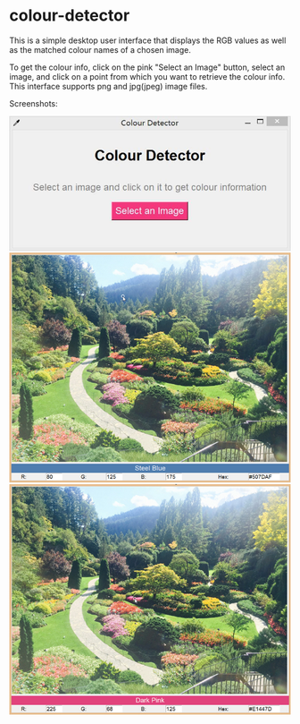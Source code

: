 # colour-detector
This is a simple desktop user interface that displays the RGB values as well as the matched colour names of a chosen image.<br/>

To get the colour info, click on the pink "Select an Image" button, select an image, and click on a point from which you want to retrieve the colour info.<br/>
This interface supports png and jpg(jpeg) image files.<br/>

Screenshots:<br/>

![root window](root_window.png)
![screenshot1](screenshot1.png)
![screenshot2](screenshot2.png)
